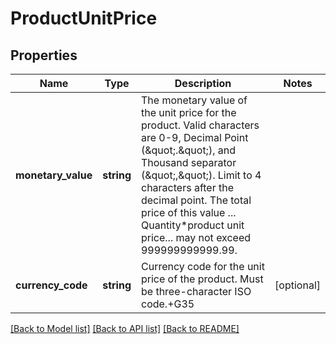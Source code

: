 # ProductUnitPrice

## Properties
Name | Type | Description | Notes
------------ | ------------- | ------------- | -------------
**monetary_value** | **string** | The monetary value of the unit price for the product.  Valid characters are 0-9, Decimal Point (\&quot;.\&quot;), and Thousand separator (\&quot;,\&quot;).  Limit to 4 characters after the decimal point.  The total price of this value ... Quantity*product unit price... may not exceed 999999999999.99. | 
**currency_code** | **string** | Currency code for the unit price of the product.  Must be    three-character ISO code.+G35 | [optional] 

[[Back to Model list]](../../README.md#documentation-for-models) [[Back to API list]](../../README.md#documentation-for-api-endpoints) [[Back to README]](../../README.md)

